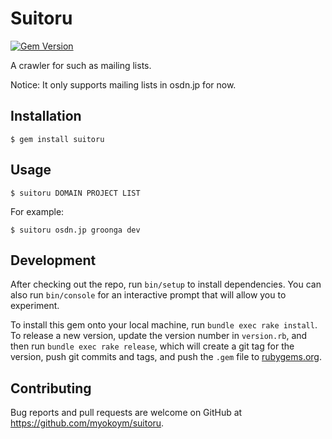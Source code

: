 # Suitoru

[![Gem Version](https://badge.fury.io/rb/suitoru.svg)](http://badge.fury.io/rb/suitoru)

A crawler for such as mailing lists.

Notice: It only supports mailing lists in osdn.jp for now.

## Installation

    $ gem install suitoru

## Usage

    $ suitoru DOMAIN PROJECT LIST

For example:

    $ suitoru osdn.jp groonga dev

## Development

After checking out the repo, run `bin/setup` to install dependencies. You can also run `bin/console` for an interactive prompt that will allow you to experiment.

To install this gem onto your local machine, run `bundle exec rake install`. To release a new version, update the version number in `version.rb`, and then run `bundle exec rake release`, which will create a git tag for the version, push git commits and tags, and push the `.gem` file to [rubygems.org](https://rubygems.org).

## Contributing

Bug reports and pull requests are welcome on GitHub at https://github.com/myokoym/suitoru.

